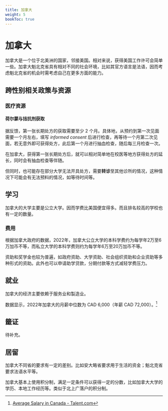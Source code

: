 ```yaml
---
title: 加拿大
weight: 5
bookToc: true
---
```


# 加拿大

加拿大是一个位于北美洲的国家，邻接美国。相对来说，获得美国工作许可会简单一些。加拿大魁北克省具有相对不同的社会环境，比如其官方语言是法语，因而考虑魁北克省的机会时需考虑自己在更多方面的能力。

## 跨性别相关政策与资源

### 医疗资源

#### 荷尔蒙与拮抗剂获取

据反馈，第一张长期处方的获取需要至少 2 个月。具体地，从预约到第一次见面需要一个月左右，填写 *informed consent* 后进行检查，再等待一个月第二次见面，若无意外即可获得处方，此后第一个月进行抽血检查，随后每三月检查一次。

在加拿大，获得第一张长期处方后，就可以相对简单地在校医等地方获得处方的延长，同时会有抽血检查等伴随。

但同时，也可能存在部分大学无法开具处方，需要**转诊**至其他诊所的情况，这种情况下可能会有无法预料的情况，如等待时间等。

## 学习

加拿大的大学主要是公立大学。因而学费比美国便宜得多。而且排名较高的学校也有一定的数量。

### 费用

根据加拿大政府的数据，2022年，加拿大公立大学的本科学费约为每学年2万至6万加币不等，而私立大学的本科学费则约为每学年6万至20万加币不等。

资助和奖学金也较为普遍，如政府资助、大学资助、社会组织资助和企业资助等多种形式的资助。此外也可以申请助学贷款，分期付款等方式减轻学费压力。

## 就业

加拿大的经济主要依赖于服务业和製造业。

数据显示，2022年加拿大的月薪中位数为 CAD 6,000（年薪 CAD 72,000）。[^1]

## 籤证

待补充。

## 居留

加拿大不同省的要求有一定的差别。比如安大略省要求用于生活的资金；魁北克省要求法语水平等。

加拿大基本上使用积分制，满足一定条件可以获得一定的分数，比如加拿大大学的学历、本地工作经历等。类似于北上广落户的积分制。


[^1]: [Average Salary in Canada - Talent.com](https://ca.talent.com/salary?job=average)